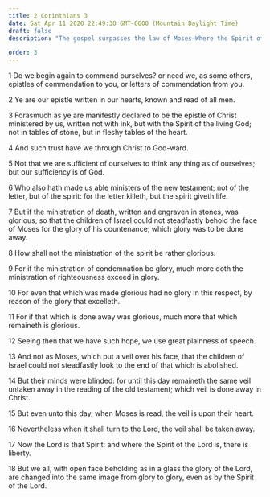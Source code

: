 ```yaml
---
title: 2 Corinthians 3
date: Sat Apr 11 2020 22:49:30 GMT-0600 (Mountain Daylight Time)
draft: false
description: "The gospel surpasses the law of Moses—Where the Spirit of the Lord is, there is liberty."

order: 3
---
```

    
1 Do we begin again to commend ourselves? or need we, as some others, epistles of commendation to you, or letters of commendation from you.

2 Ye are our epistle written in our hearts, known and read of all men.

3 Forasmuch as ye are manifestly declared to be the epistle of Christ ministered by us, written not with ink, but with the Spirit of the living God; not in tables of stone, but in fleshy tables of the heart.

4 And such trust have we through Christ to God-ward.

5 Not that we are sufficient of ourselves to think any thing as of ourselves; but our sufficiency is of God.

6 Who also hath made us able ministers of the new testament; not of the letter, but of the spirit: for the letter killeth, but the spirit giveth life.

7 But if the ministration of death, written and engraven in stones, was glorious, so that the children of Israel could not steadfastly behold the face of Moses for the glory of his countenance; which glory was to be done away.

8 How shall not the ministration of the spirit be rather glorious.

9 For if the ministration of condemnation be glory, much more doth the ministration of righteousness exceed in glory.

10 For even that which was made glorious had no glory in this respect, by reason of the glory that excelleth.

11 For if that which is done away was glorious, much more that which remaineth is glorious.

12 Seeing then that we have such hope, we use great plainness of speech.

13 And not as Moses, which put a veil over his face, that the children of Israel could not steadfastly look to the end of that which is abolished.

14 But their minds were blinded: for until this day remaineth the same veil untaken away in the reading of the old testament; which veil is done away in Christ.

15 But even unto this day, when Moses is read, the veil is upon their heart.

16 Nevertheless when it shall turn to the Lord, the veil shall be taken away.

17 Now the Lord is that Spirit: and where the Spirit of the Lord is, there is liberty.

18 But we all, with open face beholding as in a glass the glory of the Lord, are changed into the same image from glory to glory, even as by the Spirit of the Lord.
